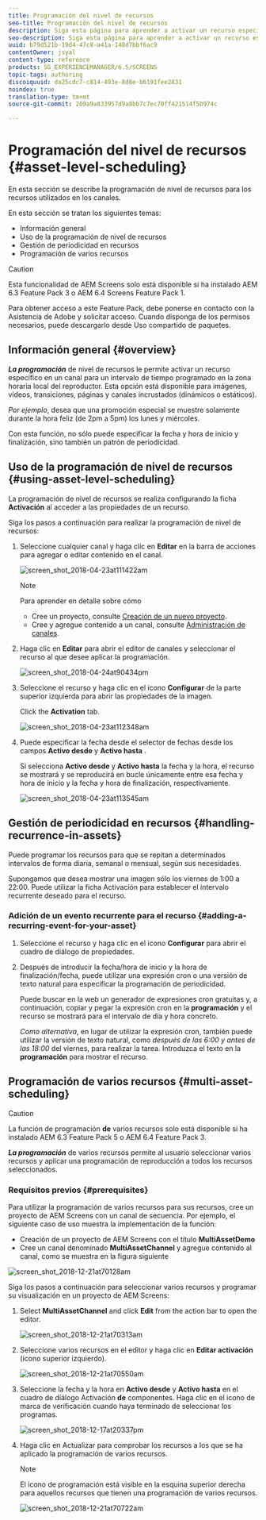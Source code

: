 ```yaml
---
title: Programación del nivel de recursos
seo-title: Programación del nivel de recursos
description: Siga esta página para aprender a activar un recurso específico en un canal durante un intervalo de tiempo programado en la zona horaria local del reproductor.
seo-description: Siga esta página para aprender a activar un recurso específico en un canal durante un intervalo de tiempo programado en la zona horaria local del reproductor.
uuid: b79d521b-19d4-47c8-a41a-148d7bbf6ac9
contentOwner: jsyal
content-type: reference
products: SG_EXPERIENCEMANAGER/6.5/SCREENS
topic-tags: authoring
discoiquuid: da25cdc7-c814-493e-8d8e-b6191fee2831
noindex: true
translation-type: tm+mt
source-git-commit: 209a9a833957d9a8bb7c7ec70ff421514f5b974c

---
```



# Programación del nivel de recursos {#asset-level-scheduling}

En esta sección se describe la programación de nivel de recursos para los recursos utilizados en los canales.

En esta sección se tratan los siguientes temas:

* Información general
* Uso de la programación de nivel de recursos
* Gestión de periodicidad en recursos
* Programación de varios recursos


>[!CAUTION]
>
>Esta funcionalidad de AEM Screens solo está disponible si ha instalado AEM 6.3 Feature Pack 3 o AEM 6.4 Screens Feature Pack 1.
>
>Para obtener acceso a este Feature Pack, debe ponerse en contacto con la Asistencia de Adobe y solicitar acceso. Cuando disponga de los permisos necesarios, puede descargarlo desde Uso compartido de paquetes.

## Información general {#overview}

***La programación*** de nivel de recursos le permite activar un recurso específico en un canal para un intervalo de tiempo programado en la zona horaria local del reproductor. Esta opción está disponible para imágenes, vídeos, transiciones, páginas y canales incrustados (dinámicos o estáticos).

*Por ejemplo*, desea que una promoción especial se muestre solamente durante la hora feliz (de 2pm a 5pm) los lunes y miércoles.

Con esta función, no sólo puede especificar la fecha y hora de inicio y finalización, sino también un patrón de periodicidad.

## Uso de la programación de nivel de recursos {#using-asset-level-scheduling}

La programación de nivel de recursos se realiza configurando la ficha **Activación** al acceder a las propiedades de un recurso.

Siga los pasos a continuación para realizar la programación de nivel de recursos:

1. Seleccione cualquier canal y haga clic en **Editar** en la barra de acciones para agregar o editar contenido en el canal.

   ![screen_shot_2018-04-23at111422am](assets/screen_shot_2018-04-23at111422am.png)

   >[!NOTE]
   >
   >Para aprender en detalle sobre cómo
   >
   >* Cree un proyecto, consulte [Creación de un nuevo proyecto](creating-a-screens-project.md).
   >* Cree y agregue contenido a un canal, consulte [Administración de canales](managing-channels.md).


1. Haga clic en **Editar** para abrir el editor de canales y seleccionar el recurso al que desee aplicar la programación.

   ![screen_shot_2018-04-24at90434pm](assets/screen_shot_2018-04-24at90434pm.png)

1. Seleccione el recurso y haga clic en el icono **Configurar** de la parte superior izquierda para abrir las propiedades de la imagen.

   Click the **Activation** tab.

   ![screen_shot_2018-04-23at112348am](assets/screen_shot_2018-04-23at112348am.png)

1. Puede especificar la fecha desde el selector de fechas desde los campos **Activo desde** y **Activo hasta** .

   Si selecciona **Activo desde** y **Activo hasta** la fecha y la hora, el recurso se mostrará y se reproducirá en bucle únicamente entre esa fecha y hora de inicio y la fecha y hora de finalización, respectivamente.

   ![screen_shot_2018-04-23at113545am](assets/screen_shot_2018-04-23at113545am.png)

## Gestión de periodicidad en recursos {#handling-recurrence-in-assets}

Puede programar los recursos para que se repitan a determinados intervalos de forma diaria, semanal o mensual, según sus necesidades.

Supongamos que desea mostrar una imagen sólo los viernes de 1:00 a 22:00. Puede utilizar la ficha Activación para establecer el intervalo recurrente deseado para el recurso.

### Adición de un evento recurrente para el recurso {#adding-a-recurring-event-for-your-asset}

1. Seleccione el recurso y haga clic en el icono **Configurar** para abrir el cuadro de diálogo de propiedades.
1. Después de introducir la fecha/hora de inicio y la hora de finalización/fecha, puede utilizar una expresión cron o una versión de texto natural para especificar la programación de periodicidad.

   Puede buscar en la web un generador de expresiones cron gratuitas y, a continuación, copiar y pegar la expresión cron en la **programación** y el recurso se mostrará para el intervalo de día y hora concreto.

   *Como alternativa*, en lugar de utilizar la expresión cron, también puede utilizar la versión de texto natural, como *después de las 6:00 y antes de las 18:00* del viernes, para realizar la tarea. Introduzca el texto en la **programación** para mostrar el recurso.

## Programación de varios recursos {#multi-asset-scheduling}

>[!CAUTION]
>
>La función de programación **de** varios recursos solo está disponible si ha instalado AEM 6.3 Feature Pack 5 o AEM 6.4 Feature Pack 3.

***La programación*** de varios recursos permite al usuario seleccionar varios recursos y aplicar una programación de reproducción a todos los recursos seleccionados.

### Requisitos previos {#prerequisites}

Para utilizar la programación de varios recursos para sus recursos, cree un proyecto de AEM Screens con un canal de secuencia. Por ejemplo, el siguiente caso de uso muestra la implementación de la función:

* Creación de un proyecto de AEM Screens con el título **MultiAssetDemo**
* Cree un canal denominado **MultiAssetChannel** y agregue contenido al canal, como se muestra en la figura siguiente

![screen_shot_2018-12-21at70128am](assets/screen_shot_2018-12-21at70128am.png)

Siga los pasos a continuación para seleccionar varios recursos y programar su visualización en un proyecto de AEM Screens:

1. Select **MultiAssetChannel** and click **Edit** from the action bar to open the editor.

   ![screen_shot_2018-12-21at70313am](assets/screen_shot_2018-12-21at70313am.png)

1. Seleccione varios recursos en el editor y haga clic en **Editar activación** (icono superior izquierdo).

   ![screen_shot_2018-12-21at70550am](assets/screen_shot_2018-12-21at70550am.png)

1. Seleccione la fecha y la hora en **Activo desde** y **Activo hasta** en el cuadro de diálogo Activación **de** componentes. Haga clic en el icono de marca de verificación cuando haya terminado de seleccionar los programas.

   ![screen_shot_2018-12-17at20337pm](assets/screen_shot_2018-12-17at20337pm.png)

1. Haga clic en Actualizar para comprobar los recursos a los que se ha aplicado la programación de varios recursos.

   >[!NOTE]
   >
   >El icono de programación está visible en la esquina superior derecha para aquellos recursos que tienen una programación de varios recursos.

   ![screen_shot_2018-12-21at70722am](assets/screen_shot_2018-12-21at70722am.png)

